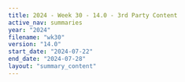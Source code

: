 ```yaml
---
title: 2024 - Week 30 - 14.0 - 3rd Party Content
active_nav: summaries
year: "2024"
filename: "wk30"
version: "14.0"
start_date: "2024-07-22"
end_date: "2024-07-28"
layout: "summary_content"
---
```


